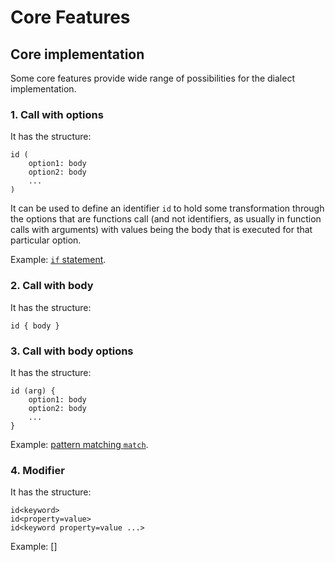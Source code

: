 # Core Features


## Core implementation

Some core features provide wide range of possibilities for the dialect implementation.


### 1. Call with options

It has the structure: 

```
id (
    option1: body
    option2: body
    ...
) 
```

It can be used to define an identifier `id` to hold some transformation through the options that are functions call (and not identifiers, as usually in function calls with arguments) with values being the body that is executed for that particular option.

Example: [`if` statement](../dialects/heather/current_syntax.md#8-conditional-statements-if).


### 2. Call with body

It has the structure:

```
id { body }
```


### 3. Call with body options

It has the structure:

```
id (arg) {
    option1: body
    option2: body
    ...
}
```

Example: [pattern matching `match`](../dialects/heather/current_syntax.md#9-pattern-matching-match).


### 4. Modifier

It has the structure:

```
id<keyword>
id<property=value>
id<keyword property=value ...>
```

Example: []